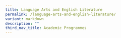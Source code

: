 ```yaml
---
title: Language Arts and English Literature
permalink: /language-arts-and-english-literature/
variant: markdown
description: ""
third_nav_title: Academic Programmes
---
```

